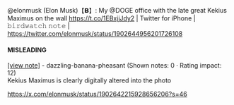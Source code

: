 @elonmusk (Elon Musk)【𝗕】: My @DOGE office with the late great Kekius Maximus on the wall https://t.co/1EBxjjJdy2 | Twitter for iPhone | 𝚋𝚒𝚛𝚍𝚠𝚊𝚝𝚌𝚑 𝚗𝚘𝚝𝚎 | https://twitter.com/elonmusk/status/1902644956201726108

#### MISLEADING

[[view note]](https://x.com/i/birdwatch/n/1903091389006508487) - dazzling-banana-pheasant (Shown notes: 0 · Rating impact: 12)\
Kekius Maximus is clearly digitally altered into the photo 

https://x.com/elonmusk/status/1902642215928656206?s=46
